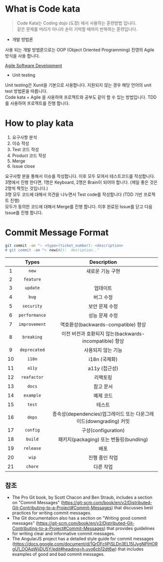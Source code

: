 # What is Code kata
> Code Kata는 Coding dojo (도장) 에서 사용하는 훈련방법 입니다.  
> 같은 문제를 머리가 아니라 손이 기억할 때까지 반복하는 훈련입니다.

* 개발 방법론

사용 되는 개발 방법론으로는 OOP (Object Oriented Programming) 진영의 Agile 방식을 사용 합니다.

[Agile Software Development](https://ko.wikipedia.org/wiki/%EC%95%A0%EC%9E%90%EC%9D%BC_%EC%86%8C%ED%94%84%ED%8A%B8%EC%9B%A8%EC%96%B4_%EA%B0%9C%EB%B0%9C) 

- Unit testing

Unit testing은 Xunit을 기본으로 사용합니다. 지원되지 않는 경우 해당 언어의 unit test 방법론을 따릅니다.  
Code kata + Agile 을 사용하여 프로젝트와 공부도 같이 할 수 있는 방법입니다. TDD를 사용하여 프로젝트를 진행 합니다.

# How to play kata

1. 요구사항 분석
2. 이슈 작성
3. Test 코드 작성
4. Product 코드 작성
5. Merge
6. Issue close

요구사항 분을 통해서 이슈를 작성합니다. 이후 모두 모여서 테스트코드를 작성합니다.  
3명에서 진행 한다면, 1명은 Keyboard, 2명은 Brain이 되어야 합니다. (제일 좋은 것은 2명씩 짝짓는 것입니다.)  
3명 모두 코드에 대해서 의견을 나누면서 Test code를 작성합니다 (TDD 기반 프로젝트 진행)  
모두가 동의한 코드에 대해서 Merge를 진행 합니다. 이후 완료된 Issue를 닫고 다음 Issue를 진행 합니다.  

# Commit Message Format

```bash
git commit -am "✨ <type>(ticket_number): <description>
# git commit -am "✨ new(#2):  decription.."
```

|    |     Types     |                             Description                            |
|:--:|:-------------:|:------------------------------------------------------------------:|
|  1 |     `new`     | 새로운 기능 구현                                                   |
|  2 |   `feature`   |                                                                    |
|  3 |    `update`   | 업데이트                                                           |
|  4 |     `bug`     | 버그 수정                                                          |
|  5 |   `security`  | 보안 문제 수정                                                     |
|  6 | `performance` | 성능 문제 수정                                                     |
|  7 | `improvement` | 역호환성(backwards-compatible) 향상                                |
|  8 |   `breaking`  | 이전 버전과 호환되지 않는(backwards-incompatible) 향상             |
|  9 |  `deprecated` | 사용되지 않는 기능                                                 |
| 10 |     `i18n`    | i18n (국제화)                                                      |
| 11 |     `a11y`    | a11y (접근성)                                                      |
| 12 |  `reafactor`  | 리팩토링                                                           |
| 13 |     `docs`    | 참고 문서                                                          |
| 14 |   `example`   | 예제 코드                                                          |
| 15 |     `test`    | 테스트                                                             |
| 16 |     `deps`    | 종속성(dependencies)업그레이드 또는 다운그레이드(downgrading) 커밋 |
| 17 |    `config`   | 구성(configuration)                                                |
| 18 |    `build`    | 패키지(packaging) 또는 번들링(bundling)                            |
| 19 |   `release`   | 배포                                                               |
| 20 |     `wip`     | 진행 중인 작업                                                     |
| 21 |    `chore`    | 다른 작업                                                          |

## 참조

- The Pro Git book, by Scott Chacon and Ben Straub, includes a section on "Commit Messages" (https://git-scm.com/book/en/v2/Distributed-Git-Contributing-to-a-Project#Commit-Messages) that discusses best practices for writing commit messages.
- The Git documentation also has a section on "Writing good commit messages" (https://git-scm.com/book/en/v2/Distributed-Git-Contributing-to-a-Project#Commit-Messages) that provides guidelines for writing clear and informative commit messages.
- The AngularJS project has a detailed style guide for commit messages (https://docs.google.com/document/d/1QrDFcIiPjSLDn3EL15IJygNPiHORgU1_OOAqWjiDU5Y/edit#heading=h.uyo6cb12dt6w) that includes examples of good and bad commit messages.
